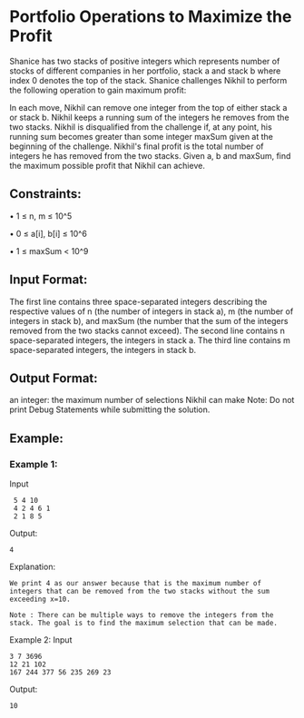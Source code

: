 # Portfolio Operations to Maximize the Profit
Shanice has two stacks of positive integers which represents number of stocks of different companies in her portfolio, stack a and stack b where index 0 denotes the top of the stack. Shanice challenges Nikhil to perform the following operation to gain maximum profit:

In each move, Nikhil can remove one integer from the top of either stack a or stack b.
Nikhil keeps a running sum of the integers he removes from the two stacks.
Nikhil is disqualified from the challenge if, at any point, his running sum becomes greater than some integer maxSum given at the beginning of the challenge.
Nikhil's final profit is the total number of integers he has removed from the two stacks.
Given a, b and maxSum, find the maximum possible profit that Nikhil can achieve.
## Constraints:
• 1 ≤ n, m ≤ 10^5

• 0 ≤ a[i], b[i] ≤ 10^6

• 1 ≤ maxSum < 10^9

## Input Format:
The first line contains three space-separated integers describing the respective values of n (the number of integers in stack a), m (the number of integers in stack b), and maxSum (the number that the sum of the integers removed from the two stacks cannot exceed). The second line contains n space-separated integers, the integers in stack a. The third line contains m space-separated integers, the integers in stack b.

## Output Format:
an integer: the maximum number of selections Nikhil can make
Note: Do not print Debug Statements while submitting the solution.

## Example:
### Example 1:
Input
```
 5 4 10
 4 2 4 6 1
 2 1 8 5
 ```
Output:
```
4
```
Explanation:
```
We print 4 as our answer because that is the maximum number of integers that can be removed from the two stacks without the sum exceeding x=10.

Note : There can be multiple ways to remove the integers from the stack. The goal is to find the maximum selection that can be made.
```
Example 2:
Input
```
3 7 3696
12 21 102
167 244 377 56 235 269 23
```
Output:
```
10
```

